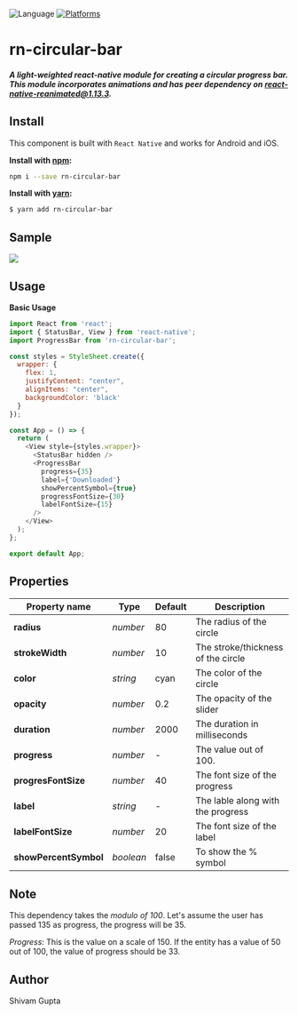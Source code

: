 ![Language](https://img.shields.io/badge/language-ES%206-orange.svg)
[![Platforms](https://img.shields.io/badge/platform-iOS%20%7C%20Android-lightgrey.svg)](http://facebook.github.io/react-native/docs/getting-started.html)

# rn-circular-bar

##### A light-weighted react-native module for creating a circular progress bar. This module incorporates animations and has peer dependency on [react-native-reanimated@1.13.3](https://docs.swmansion.com/react-native-reanimated/).

## Install

This component is built with `React Native` and works for Android and iOS.

**Install with [npm](https://www.npmjs.com/):**

```sh
npm i --save rn-circular-bar
```

**Install with [yarn](https://yarnpkg.com):**

```sh
$ yarn add rn-circular-bar
```

## Sample
<img src="https://media.giphy.com/media/Ymxf8UmgmKhPZKSn8a/giphy.gif?cid=790b7611e94c0c2f1b1a4befb5e4ada1a8bce72c8bfa474a&rid=giphy.gif&ct=g" />


## Usage

**Basic Usage**

```javascript
import React from 'react';
import { StatusBar, View } from 'react-native';
import ProgressBar from 'rn-circular-bar';

const styles = StyleSheet.create({
  wrapper: {
    flex: 1,
    justifyContent: "center",
    alignItems: "center",
    backgroundColor: 'black'
  }
});

const App = () => {
  return (
    <View style={styles.wrapper}>
      <StatusBar hidden />
      <ProgressBar 
        progress={35}
        label={'Downloaded'}
        showPercentSymbol={true}
        progressFontSize={30}
        labelFontSize={15}
      />
    </View>
  );
};

export default App;

```

## Properties

| Property name        | Type       | Default       | Description                           |
| -----------------    | ---------- | ------------- | ------------------------------------- |
| **radius**           | _number_   | 80            | The radius of the circle              |
| **strokeWidth**      | _number_   | 10            | The stroke/thickness of the circle    |
| **color**            | _string_   | cyan          | The color of the circle               |
| **opacity**          | _number_   | 0.2           | The opacity of the slider             |
| **duration**         | _number_   | 2000          | The duration in milliseconds          |
| **progress**         | _number_   | -             | The value out of 100.                 |
| **progresFontSize**  | _number_   | 40            | The font size of the progress         |
| **label**            | _string_   | -             | The lable along with the progress     |
| **labelFontSize**    | _number_   | 20            | The font size of the label            |
| **showPercentSymbol**| _boolean_  | false         | To show the % symbol                  |

## Note
This dependency takes the *modulo of 100*. Let's assume the user has passed 135 as progress, the progress will be 35. 

_Progress_: This is the value on a scale of 150. If the entity has a value of 50 out of 100, the value of progress should be 33. 

## Author

Shivam Gupta
